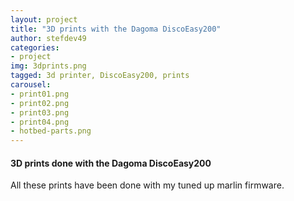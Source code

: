 ```yaml
---
layout: project
title: "3D prints with the Dagoma DiscoEasy200"
author: stefdev49
categories:
- project
img: 3dprints.png
tagged: 3d printer, DiscoEasy200, prints
carousel:
- print01.png
- print02.png
- print03.png
- print04.png
- hotbed-parts.png
---
```

#### 3D prints done with the Dagoma DiscoEasy200
<div class="hline"></div>
All these prints have been done with my tuned up marlin firmware.
